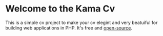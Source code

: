 # Welcome to the Kama Cv

This is a simple cv project to make your cv elegint and very beatuiful for building web applications in PHP. It's free and [open-source](LICENSE).
